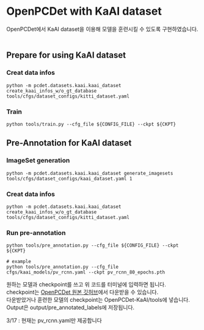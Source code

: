 # OpenPCDet with KaAI dataset

OpenPCDet에서 KaAI dataset을 이용해 모델을 훈련시킬 수 있도록 구현하였습니다.<br/><br/>

## Prepare for using KaAI dataset

### Creat data infos
```
python -m pcdet.datasets.kaai.kaai_dataset create_kaai_infos_w/o_gt_database tools/cfgs/dataset_configs/kitti_dataset.yaml
```

### Train
```
python tools/train.py --cfg_file ${CONFIG_FILE} --ckpt ${CKPT}
```

## Pre-Annotation for KaAI dataset

### ImageSet generation
    python -m pcdet.datasets.kaai.kaai_dataset generate_imagesets tools/cfgs/dataset_configs/kaai_dataset.yaml 1

### Creat data infos
    python -m pcdet.datasets.kaai.kaai_dataset create_kaai_infos_w/o_gt_database tools/cfgs/dataset_configs/kitti_dataset.yaml

### Run pre-annotation
```
python tools/pre_annotation.py --cfg_file ${CONFIG_FILE} --ckpt ${CKPT}
```
    # example
    python tools/pre_annotation.py --cfg_file cfgs/kaai_models/pv_rcnn.yaml --ckpt pv_rcnn_80_epochs.pth

원하는 모델과 checkpoint를 쓰고 위 코드를 터미널에 입력하면 됩니다.<br/>
checkpoint는 [OpenPCDet 원본 깃허브](https://github.com/open-mmlab/OpenPCDet#model-zoo)에서 다운받을 수 있습니다.<br/>
다운받았거나 훈련한 모델의 checkpoint는 OpenPCDet-KaAI/tools에 넣습니다.<br/>
Output은 output/pre_annotated_labels에 저장됩니다.

3/17 : 현재는 pv_rcnn.yaml만 제공합니다
